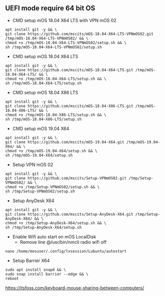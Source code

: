 ## UEFI mode require 64 bit OS

- CMD setup mOS 18.04 X64 LTS with VPN mOS 02
```
apt install git -y && \
git clone https://github.com/mscits/mOS-18.04-X64-LTS-VPNmOS02.git /tmp/mOS-18.04-X64-LTS-VPNmOS02/ && \
chmod +x /tmp/mOS-18.04-X64-LTS-VPNmOS02/setup.sh && \
sh /tmp/mOS-18.04-X64-LTS-VPNmOS02/setup.sh
```
- CMD setup mOS 18.04 X64 LTS
```
apt install git -y && \
git clone https://github.com/mscits/mOS-18.04-X64-LTS.git /tmp/mOS-18.04-X64-LTS/ && \
chmod +x /tmp/mOS-18.04-X64-LTS/setup.sh && \
sh /tmp/mOS-18.04-X64-LTS/setup.sh
```
- CMD setup mOS 18.04 X86 LTS
```
apt install git -y && \
git clone https://github.com/mscits/mOS-18.04-X86-LTS.git /tmp/mOS-18.04-X86-LTS/ && \
chmod +x /tmp/mOS-18.04-X86-LTS/setup.sh && \
sh /tmp/mOS-18.04-X86-LTS/setup.sh
```
- CMD setup mOS 19.04 X64
```
apt install git -y && \
git clone https://github.com/mscits/mOS-19.04-X64.git /tmp/mOS-19.04-X64/ && \
chmod +x /tmp/mOS-19.04-X64/setup.sh && \
sh /tmp/mOS-19.04-X64/setup.sh
```
- Setup VPN mOS 02
```
apt install git -y && \
git clone https://github.com/mscits/Setup-VPNmOS02.git /tmp/Setup-VPNmOS02/ && \
chmod +x /tmp/Setup-VPNmOS02/setup.sh && \
sh /tmp/Setup-VPNmOS02/setup.sh
```
- Setup AnyDesk X64
```
apt install git -y && \
git clone https://github.com/mscits/Setup-AnyDesk-X64.git /tmp/Setup-AnyDesk-X64/ && \
chmod +x /tmp/Setup-AnyDesk-X64/setup.sh && \
sh /tmp/Setup-AnyDesk-X64/setup.sh
```
- Enable Wifi auto start on mOS LocalDisk
  - Remove line @/usr/bin/nmcli radio wifi off
```
nano /home/mosuser/.config/lxsession/Lubuntu/autostart
```
- Setup Barrier X64
```
sudo apt install snapd && \
sudo snap install barrier --edge && \
reboot
```
https://itsfoss.com/keyboard-mouse-sharing-between-computers/